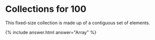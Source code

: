# Collections for 100

This fixed-size collection is made up of a contiguous set of elements.

{% include answer.html answer="Array" %}
